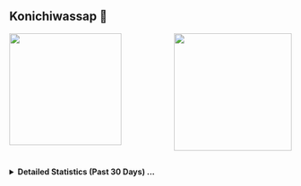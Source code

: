 ## Konichiwassap 👋 <br>

<img align="left" src="https://github-readme-stats.vercel.app/api?username=NotAddison&count_private=true&show_icons=true&include_all_commits=true&hide_border=true&count_private=true&theme=dark&bg_color=00000000" height="200">

<div align="right">
  <img src="https://github-readme-stats.vercel.app/api/top-langs/?username=NotAddison&layout=compact&hide_border=true&theme=dark&bg_color=00000000&langs_count=9" height="210">
</div>

##   
<details align="left">
    <summary> <b>Detailed Statistics (Past 30 Days) ...</b></summary>
      <img src="https://wakatime.com/share/@NotAddison/1d285dd1-1a6b-4b7f-a309-a698b469ff9c.svg" height="500">
</details>
